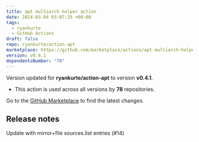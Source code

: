 ```yaml
---
title: apt multiarch helper action
date: 2024-03-04 03:07:25 +00:00
tags:
  - ryankurte
  - GitHub Actions
draft: false
repo: ryankurte/action-apt
marketplace: https://github.com/marketplace/actions/apt-multiarch-helper-action
version: v0.4.1
dependentsNumber: "78"
---
```



Version updated for **ryankurte/action-apt** to version **v0.4.1**.
- This action is used across all versions by **78** repositories.

Go to the [GitHub Marketplace](https://github.com/marketplace/actions/apt-multiarch-helper-action) to find the latest changes.

## Release notes

Update with mirror+file sources.list entries (#14)
